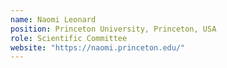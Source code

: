 ```yaml
---
name: Naomi Leonard
position: Princeton University, Princeton, USA
role: Scientific Committee
website: "https://naomi.princeton.edu/"
---
```

